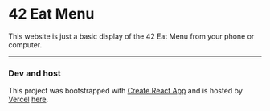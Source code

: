 # 42 Eat Menu

This website is just a basic display of the 42 Eat Menu from your phone or computer.

---

### Dev and host
This project was bootstrapped with [Create React App](https://github.com/facebook/create-react-app) and is hosted by [Vercel](https://vercel.com/) [here](https://42eat.pening.fr/).

